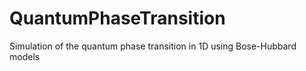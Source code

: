 # QuantumPhaseTransition
Simulation of the quantum phase transition in 1D using Bose-Hubbard models
